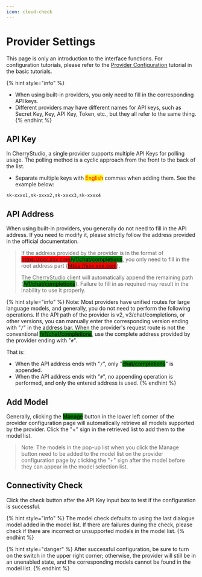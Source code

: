 ```yaml
---
icon: cloud-check
---
```


# Provider Settings

This page is only an introduction to the interface functions. For configuration tutorials, please refer to the [Provider Configuration](https://app.gitbook.com/s/0Ut5BptC3t8CtSU1UWpM/pre-basic/providers) tutorial in the basic tutorials.

{% hint style="info" %}
* When using built-in providers, you only need to fill in the corresponding API keys.
* Different providers may have different names for API keys, such as Secret Key, Key, API Key, Token, etc., but they all refer to the same thing.
{% endhint %}

## API Key

In CherryStudio, a single provider supports multiple API Keys for polling usage. The polling method is a cyclic approach from the front to the back of the list.

* Separate multiple keys with <mark style="color:red;">English</mark> commas when adding them. See the example below:

```
sk-xxxx1,sk-xxxx2,sk-xxxx3,sk-xxxx4
```

## API Address

When using built-in providers, you generally do not need to fill in the API address. If you need to modify it, please strictly follow the address provided in the official documentation.

> If the address provided by the provider is in the format of <mark style="background-color:red;">https://xxx.xxx.com</mark><mark style="background-color:green;">/v1/chat/completions</mark>, you only need to fill in the root address part (<mark style="background-color:red;">https://xxx.xxx.com</mark>).
>
> The CherryStudio client will automatically append the remaining path (<mark style="background-color:green;">/v1/chat/completions</mark>). Failure to fill in as required may result in the inability to use it properly.

{% hint style="info" %}
Note: Most providers have unified routes for large language models, and generally, you do not need to perform the following operations. If the API path of the provider is v2, v3/chat/completions, or other versions, you can manually enter the corresponding version ending with "`/`" in the address bar. When the provider's request route is not the conventional <mark style="background-color:green;">/v1/chat/completions</mark>, use the complete address provided by the provider ending with "`#`".

That is:

* When the API address ends with "`/`", only "<mark style="background-color:green;">chat/completions</mark>" is appended.
* When the API address ends with "`#`", no appending operation is performed, and only the entered address is used.
{% endhint %}

## Add Model

Generally, clicking the <mark style="background-color:green;">Manage</mark> button in the lower left corner of the provider configuration page will automatically retrieve all models supported by the provider. Click the "+" sign in the retrieved list to add them to the model list.

> Note: The models in the pop-up list when you click the Manage button need to be added to the model list on the provider configuration page by clicking the "+" sign after the model before they can appear in the model selection list.

## Connectivity Check

Click the check button after the API Key input box to test if the configuration is successful.

{% hint style="info" %}
The model check defaults to using the last dialogue model added in the model list. If there are failures during the check, please check if there are incorrect or unsupported models in the model list.
{% endhint %}

{% hint style="danger" %}
After successful configuration, be sure to turn on the switch in the upper right corner; otherwise, the provider will still be in an unenabled state, and the corresponding models cannot be found in the model list.
{% endhint %}
